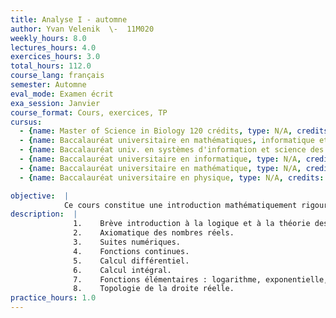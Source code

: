```yaml
---
title: Analyse I - automne
author: Yvan Velenik  \-  11M020
weekly_hours: 8.0
lectures_hours: 4.0
exercices_hours: 3.0
total_hours: 112.0
course_lang: français
semester: Automne
eval_mode: Examen écrit
exa_session: Janvier
course_format: Cours, exercices, TP
cursus:
  - {name: Master of Science in Biology 120 crédits, type: N/A, credits: 9.0}
  - {name: Baccalauréat universitaire en mathématiques, informatique et sciences numériques, type: N/A, credits: 6.0}
  - {name: Baccalauréat univ. en systèmes d'information et science des services, type: N/A, credits: 6.0}
  - {name: Baccalauréat universitaire en informatique, type: N/A, credits: 6.0}
  - {name: Baccalauréat universitaire en mathématique, type: N/A, credits: 9.0}
  - {name: Baccalauréat universitaire en physique, type: N/A, credits: 7.0}

objective:  |
            Ce cours constitue une introduction mathématiquement rigoureuse à lanalyse, basée sur une approche axiomatique des nombres réels. Nous étudierons les notions de suites numériques et de fonctions continues, puis le calcul différentiel et intégral pour les fonctions dune variable réelle et terminerons par une introduction à la topologie de la droite réelle.
description:  |
              1.	Brève introduction à la logique et à la théorie des  ensembles. 
              2.	Axiomatique des nombres réels.
              3.	Suites numériques.
              4.	Fonctions continues. 
              5.	Calcul différentiel.
              6.	Calcul intégral.
              7.	Fonctions élémentaires : logarithme, exponentielle, fonctions trigonométriques et hyperboliques.
              8.	Topologie de la droite réelle.
practice_hours: 1.0
---
```

